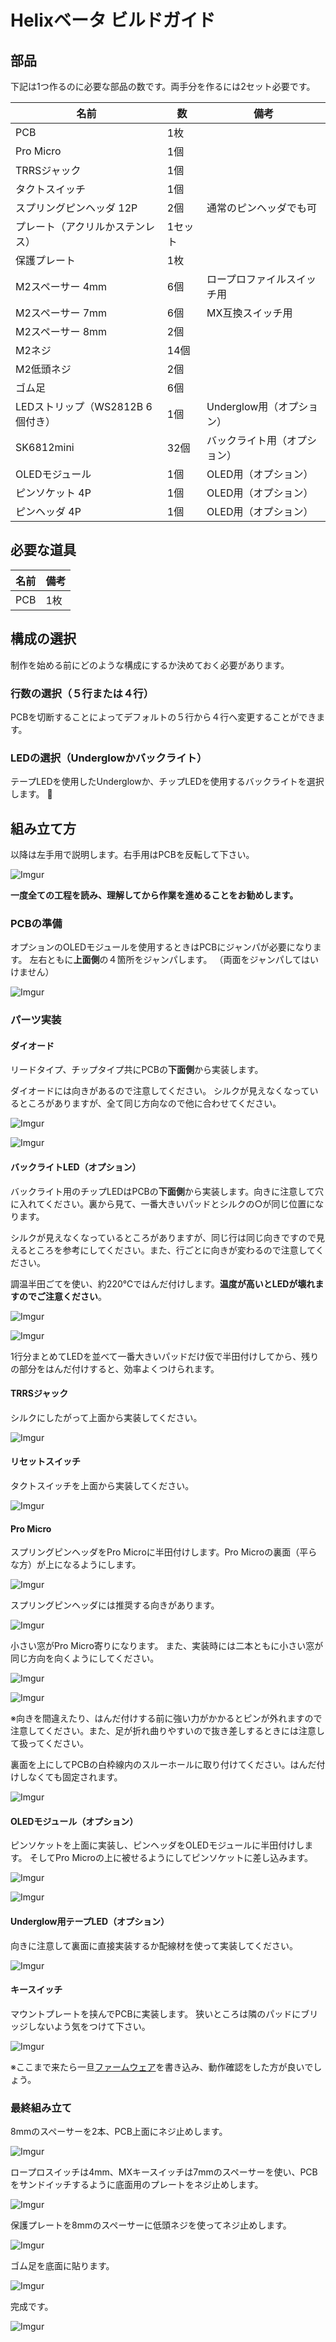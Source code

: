 # Helixベータ ビルドガイド


## 部品

下記は1つ作るのに必要な部品の数です。両手分を作るには2セット必要です。

| 名前 | 数 | 備考 |
| ---- | ---- | --- |
| PCB | 1枚 | |
| Pro Micro | 1個 | |
| TRRSジャック | 1個 | |
| タクトスイッチ | 1個 | |
| スプリングピンヘッダ 12P | 2個 | 通常のピンヘッダでも可 |
| プレート（アクリルかステンレス） | 1セット| |
| 保護プレート | 1枚 | |
| M2スペーサー 4mm | 6個 | ロープロファイルスイッチ用 |
| M2スペーサー 7mm | 6個 | MX互換スイッチ用 |
| M2スペーサー 8mm | 2個 | |
| M2ネジ | 14個 | |
| M2低頭ネジ | 2個 | |
| ゴム足 | 6個 |  |
| LEDストリップ（WS2812B 6個付き） | 1個 | Underglow用（オプション） |
| SK6812mini | 32個 | バックライト用（オプション） |
| OLEDモジュール | 1個 | OLED用（オプション） |
| ピンソケット 4P | 1個 | OLED用（オプション） |
| ピンヘッダ 4P | 1個 | OLED用（オプション） |

## 必要な道具

| 名前 | 備考 |
| ---- | ---- |
| PCB | 1枚 |

## 構成の選択
制作を始める前にどのような構成にするか決めておく必要があります。

### 行数の選択（５行または４行）
PCBを切断することによってデフォルトの５行から４行へ変更することができます。


### LEDの選択（Underglowかバックライト）
テープLEDを使用したUnderglowか、チップLEDを使用するバックライトを選択します。

## 組み立て方

以降は左手用で説明します。右手用はPCBを反転して下さい。

![Imgur](https://i.imgur.com/N4rZw99.jpg)

__一度全ての工程を読み、理解してから作業を進めることをお勧めします。__

### PCBの準備

オプションのOLEDモジュールを使用するときはPCBにジャンパが必要になります。
左右ともに**上面側**の４箇所をジャンパします。
（両面をジャンパしてはいけません）

![Imgur](https://i.imgur.com/nKrfKwf.jpg?2)



### パーツ実装

#### ダイオード

リードタイプ、チップタイプ共にPCBの**下面側**から実装します。

ダイオードには向きがあるので注意してください。
シルクが見えなくなっているところがありますが、全て同じ方向なので他に合わせてください。


![Imgur](https://i.imgur.com/HNnsSsT.jpg?2)

![Imgur](https://i.imgur.com/nSBrYvQ.jpg?1)

#### バックライトLED（オプション）

バックライト用のチップLEDはPCBの**下面側**から実装します。向きに注意して穴に入れてください。裏から見て、一番大きいパッドとシルクの○が同じ位置になります。


シルクが見えなくなっているところがありますが、同じ行は同じ向きですので見えるところを参考にしてください。また、行ごとに向きが変わるので注意してください。

調温半田ごてを使い、約220℃ではんだ付けします。__温度が高いとLEDが壊れますのでご注意ください__。

![Imgur](https://i.imgur.com/omUY0ac.jpg?2)

![Imgur](https://i.imgur.com/Sdb0xIW.jpg?2)



1行分まとめてLEDを並べて一番大きいパッドだけ仮で半田付けしてから、残りの部分をはんだ付けすると、効率よくつけられます。




#### TRRSジャック

シルクにしたがって上面から実装してください。

![Imgur](https://i.imgur.com/C5P0kDs.jpg?2)


#### リセットスイッチ

タクトスイッチを上面から実装してください。

![Imgur](https://i.imgur.com/K2FCjWh.jpg?2)

#### Pro Micro

スプリングピンヘッダをPro Microに半田付けします。Pro Microの裏面（平らな方）が上になるようにします。

![Imgur](https://i.imgur.com/pasAMct.jpg)

スプリングピンヘッダには推奨する向きがあります。

![Imgur](https://i.imgur.com/GyAEU3l.jpg)

小さい窓がPro Micro寄りになります。
また、実装時には二本ともに小さい窓が同じ方向を向くようにしてください。

![Imgur](https://i.imgur.com/QsmOP1X.jpg)

![Imgur](https://i.imgur.com/nvFQElc.jpg)

※向きを間違えたり、はんだ付けする前に強い力がかかるとピンが外れますので注意してください。また、足が折れ曲りやすいので抜き差しするときには注意して扱ってください。

裏面を上にしてPCBの白枠線内のスルーホールに取り付けてください。はんだ付けしなくても固定されます。

![Imgur](https://i.imgur.com/Hj5YHhp.jpg)


#### OLEDモジュール（オプション）

ピンソケットを上面に実装し、ピンヘッダをOLEDモジュールに半田付けします。
そしてPro Microの上に被せるようにしてピンソケットに差し込みます。


![Imgur](https://i.imgur.com/Uy9osXH.jpg)

![Imgur](https://i.imgur.com/9K3uwFV.jpg)


#### Underglow用テープLED（オプション）

向きに注意して裏面に直接実装するか配線材を使って実装してください。

![Imgur](https://i.imgur.com/hkJUmcZ.jpg)

#### キースイッチ

マウントプレートを挟んでPCBに実装します。
狭いところは隣のパッドにブリッジしないよう気をつけて下さい。

![Imgur](https://i.imgur.com/w8b6SMt.jpg)

※ここまで来たら一旦[ファームウェア](firmware_jp.md)を書き込み、動作確認をした方が良いでしょう。


### 最終組み立て

8mmのスペーサーを2本、PCB上面にネジ止めします。

![Imgur](https://i.imgur.com/pNzGs7G.jpg)

ロープロスイッチは4mm、MXキースイッチは7mmのスペーサーを使い、PCBをサンドイッチするように底面用のプレートをネジ止めします。

![Imgur](https://i.imgur.com/FWfX1rQ.jpg)

保護プレートを8mmのスペーサーに低頭ネジを使ってネジ止めします。

![Imgur](https://i.imgur.com/YsHOSRJ.jpg)

ゴム足を底面に貼ります。

![Imgur](https://i.imgur.com/b6dDQVc.jpg)

完成です。

![Imgur](https://i.imgur.com/WEFh37i.jpg)
